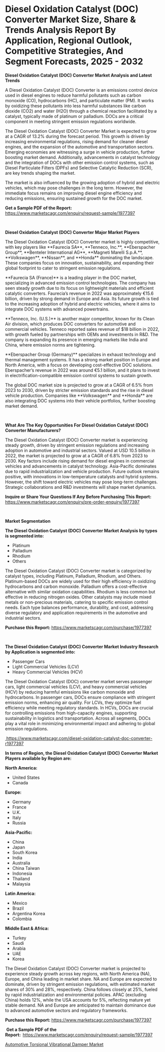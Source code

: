 <p><h1>Diesel Oxidation Catalyst (DOC) Converter Market Size, Share & Trends Analysis Report By Application, Regional Outlook, Competitive Strategies, And Segment Forecasts, 2025 - 2032</h1></p><p><strong>Diesel Oxidation Catalyst (DOC) Converter Market Analysis and Latest Trends</strong></p>
<p><p>A Diesel Oxidation Catalyst (DOC) Converter is an emissions control device used in diesel engines to reduce harmful pollutants such as carbon monoxide (CO), hydrocarbons (HC), and particulate matter (PM). It works by oxidizing these pollutants into less harmful substances like carbon dioxide (CO2) and water (H2O) through a chemical reaction facilitated by a catalyst, typically made of platinum or palladium. DOCs are a critical component in meeting stringent emission regulations worldwide.</p><p>The Diesel Oxidation Catalyst (DOC) Converter Market is expected to grow at a CAGR of 13.2% during the forecast period. This growth is driven by increasing environmental regulations, rising demand for cleaner diesel engines, and the expansion of the automotive and transportation sectors. Emerging economies are witnessing a surge in vehicle production, further boosting market demand. Additionally, advancements in catalyst technology and the integration of DOCs with other emission control systems, such as Diesel Particulate Filters (DPFs) and Selective Catalytic Reduction (SCR), are key trends shaping the market.</p><p>The market is also influenced by the growing adoption of hybrid and electric vehicles, which may pose challenges in the long term. However, the immediate focus remains on improving diesel engine efficiency and reducing emissions, ensuring sustained growth for the DOC market.</p></p>
<p><strong>Get a Sample PDF of the Report:&nbsp;</strong> <a href="https://www.marketscagr.com/enquiry/request-sample/1977397?utm_campaign=1848&utm_medium=2&utm_source=Github&utm_content=ia&utm_term=24012025&utm_id=diesel-oxidation-catalyst-doc-converter">https://www.marketscagr.com/enquiry/request-sample/1977397</a></p>
<p>&nbsp;</p>
<p><strong>Diesel Oxidation Catalyst (DOC) Converter Major Market Players</strong></p>
<p><p>The Diesel Oxidation Catalyst (DOC) Converter market is highly competitive, with key players like **Faurecia SA**, **Tenneco, Inc.**, **Eberspacher Group**, **Benteler International AG**, **Magneti Marelli S.p.A.**, **Volkswagen**, **Nissan**, and **Honda** dominating the landscape. These companies focus on innovation, sustainability, and expanding their global footprint to cater to stringent emission regulations.</p><p>**Faurecia SA (France)** is a leading player in the DOC market, specializing in advanced emission control technologies. The company has seen steady growth due to its focus on lightweight materials and efficient catalytic converters. Faurecia’s revenue in 2022 was approximately €15.6 billion, driven by strong demand in Europe and Asia. Its future growth is tied to the increasing adoption of hybrid and electric vehicles, where it aims to integrate DOC systems with advanced powertrains.</p><p>**Tenneco, Inc. (U.S.)** is another major competitor, known for its Clean Air division, which produces DOC converters for automotive and commercial vehicles. Tenneco reported sales revenue of $18 billion in 2022, with growth fueled by partnerships with OEMs and investments in R&D. The company is expanding its presence in emerging markets like India and China, where emission norms are tightening.</p><p>**Eberspacher Group (Germany)** specializes in exhaust technology and thermal management systems. It has a strong market position in Europe and North America, with a focus on developing cost-effective DOC solutions. Eberspacher’s revenue in 2022 was around €5.1 billion, and it plans to invest in electrification-compatible emission control systems to sustain growth.</p><p>The global DOC market size is projected to grow at a CAGR of 6.5% from 2023 to 2030, driven by stricter emission standards and the rise in diesel vehicle production. Companies like **Volkswagen** and **Honda** are also integrating DOC systems into their vehicle portfolios, further boosting market demand.</p></p>
<p>&nbsp;</p>
<p><strong>What Are The Key Opportunities For Diesel Oxidation Catalyst (DOC) Converter Manufacturers?</strong></p>
<p><p>The Diesel Oxidation Catalyst (DOC) Converter market is experiencing steady growth, driven by stringent emission regulations and increasing adoption in automotive and industrial sectors. Valued at USD 10.5 billion in 2022, the market is projected to grow at a CAGR of 6.8% from 2023 to 2030. Key factors include rising demand for diesel engines in commercial vehicles and advancements in catalyst technology. Asia-Pacific dominates due to rapid industrialization and vehicle production. Future outlook remains positive, with innovations in low-temperature catalysts and hybrid systems. However, the shift toward electric vehicles may pose long-term challenges. Strategic collaborations and R&D investments will shape market dynamics.</p></p>
<p><strong>Inquire or Share Your Questions If Any Before Purchasing This Report:</strong> <a href="https://www.marketscagr.com/enquiry/pre-order-enquiry/1977397?utm_campaign=1848&utm_medium=2&utm_source=Github&utm_content=ia&utm_term=24012025&utm_id=diesel-oxidation-catalyst-doc-converter">https://www.marketscagr.com/enquiry/pre-order-enquiry/1977397</a></p>
<p>&nbsp;</p>
<p><strong>Market Segmentation</strong></p>
<p><strong>The Diesel Oxidation Catalyst (DOC) Converter Market Analysis by types is segmented into:</strong></p>
<p><ul><li>Platinum</li><li>Palladium</li><li>Rhodium</li><li>Others</li></ul></p>
<p><p>The Diesel Oxidation Catalyst (DOC) Converter market is categorized by catalyst types, including Platinum, Palladium, Rhodium, and Others. Platinum-based DOCs are widely used for their high efficiency in oxidizing hydrocarbons and carbon monoxide. Palladium offers a cost-effective alternative with similar oxidation capabilities. Rhodium is less common but effective in reducing nitrogen oxides. Other catalysts may include mixed metals or non-precious materials, catering to specific emission control needs. Each type balances performance, durability, and cost, addressing diverse regulatory and application requirements in the automotive and industrial sectors.</p></p>
<p><strong>Purchase this Report:&nbsp;</strong><a href="https://www.marketscagr.com/purchase/1977397?utm_campaign=1848&utm_medium=2&utm_source=Github&utm_content=ia&utm_term=24012025&utm_id=diesel-oxidation-catalyst-doc-converter">https://www.marketscagr.com/purchase/1977397</a></p>
<p>&nbsp;</p>
<p><strong>The Diesel Oxidation Catalyst (DOC) Converter Market Industry Research by Application is segmented into:</strong></p>
<p><ul><li>Passenger Cars</li><li>Light Commercial Vehicles (LCV)</li><li>Heavy Commercial Vehicles (HCV)</li></ul></p>
<p><p>The Diesel Oxidation Catalyst (DOC) converter market serves passenger cars, light commercial vehicles (LCV), and heavy commercial vehicles (HCV) by reducing harmful emissions like carbon monoxide and hydrocarbons. In passenger cars, DOCs ensure compliance with stringent emission norms, enhancing air quality. For LCVs, they optimize fuel efficiency while meeting regulatory standards. In HCVs, DOCs are crucial for controlling emissions from high-capacity engines, supporting sustainability in logistics and transportation. Across all segments, DOCs play a vital role in minimizing environmental impact and adhering to global emission regulations.</p></p>
<p><a href="https://www.marketscagr.com/diesel-oxidation-catalyst-doc-converter-r1977397?utm_campaign=1848&utm_medium=2&utm_source=Github&utm_content=ia&utm_term=24012025&utm_id=diesel-oxidation-catalyst-doc-converter">&nbsp;https://www.marketscagr.com/diesel-oxidation-catalyst-doc-converter-r1977397</a></p>
<p><strong>In terms of Region, the Diesel Oxidation Catalyst (DOC) Converter Market Players available by Region are:</strong></p>
<p>
    <p> <strong> North America: </strong>
        <ul>
            <li>United States</li>
            <li>Canada</li>
        </ul>
        </p> 
    <p> <strong> Europe: </strong>
        <ul>
            <li>Germany</li>
            <li>France</li>
            <li>U.K.</li>
            <li>Italy</li>
            <li>Russia</li>
        </ul>
        </p> 
    <p> <strong> Asia-Pacific: </strong>
        <ul>
            <li>China</li>
            <li>Japan</li>
            <li>South Korea</li>
            <li>India</li>
            <li>Australia</li>
            <li>China Taiwan</li>
            <li>Indonesia</li>
            <li>Thailand</li>
            <li>Malaysia</li>
        </ul>
        </p> 
    <p> <strong> Latin America: </strong>
        <ul>
            <li>Mexico</li>
            <li>Brazil</li>
            <li>Argentina Korea</li>
            <li>Colombia</li>
        </ul>
        </p> 
    <p> <strong> Middle East & Africa: </strong>
        <ul>
            <li>Turkey</li>
            <li>Saudi</li>
            <li>Arabia</li>
            <li>UAE</li>
            <li>Korea</li>
        </ul>
    </p>
    </p>
<p><p>The Diesel Oxidation Catalyst (DOC) Converter market is projected to experience steady growth across key regions, with North America (NA), Europe, and China leading in market share. NA and Europe are expected to dominate, driven by stringent emission regulations, with estimated market shares of 30% and 28%, respectively. China follows closely at 25%, fueled by rapid industrialization and environmental policies. APAC (excluding China) holds 12%, while the USA accounts for 5%, reflecting mature yet stable demand. NA and Europe are anticipated to maintain dominance due to advanced automotive sectors and regulatory frameworks.</p></p>
<p><strong>Purchase this Report: </strong><a href="https://www.marketscagr.com/purchase/1977397?utm_campaign=1848&utm_medium=2&utm_source=Github&utm_content=ia&utm_term=24012025&utm_id=diesel-oxidation-catalyst-doc-converter">https://www.marketscagr.com/purchase/1977397</a></p>
<p>&nbsp;<strong>Get a Sample PDF of the Report:&nbsp;&nbsp;</strong><a href="https://www.marketscagr.com/enquiry/request-sample/1977397?utm_campaign=1848&utm_medium=2&utm_source=Github&utm_content=ia&utm_term=24012025&utm_id=diesel-oxidation-catalyst-doc-converter">https://www.marketscagr.com/enquiry/request-sample/1977397</a></p>
<p><strong></strong></p>
<p><p><a href="https://github.com/WillieWoodard/Market-Research-Report-List-7/blob/main/automotive-torsional-vibrational-damper-market.md?utm_campaign=1848&utm_medium=2&utm_source=Github&utm_content=ia&utm_term=24012025&utm_id=diesel-oxidation-catalyst-doc-converter">Automotive Torsional Vibrational Damper Market</a></p></p>